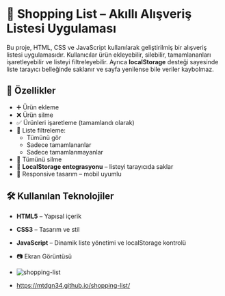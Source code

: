 # 🛒 Shopping List – Akıllı Alışveriş Listesi Uygulaması

Bu proje, HTML, CSS ve JavaScript kullanılarak geliştirilmiş bir alışveriş listesi uygulamasıdır. Kullanıcılar ürün ekleyebilir, silebilir, tamamlananları işaretleyebilir ve listeyi filtreleyebilir. Ayrıca **localStorage** desteği sayesinde liste tarayıcı belleğinde saklanır ve sayfa yenilense bile veriler kaybolmaz.

## 🚀 Özellikler

- ➕ Ürün ekleme
- ❌ Ürün silme
- ✅ Ürünleri işaretleme (tamamlandı olarak)
- 📂 Liste filtreleme:
  - Tümünü gör
  - Sadece tamamlananlar
  - Sadece tamamlanmayanlar
- 🧹 Tümünü silme
- 💾 **LocalStorage entegrasyonu** – listeyi tarayıcıda 
saklar
- 📱 Responsive tasarım – mobil uyumlu

## 🛠️ Kullanılan Teknolojiler

- **HTML5** – Yapısal içerik
- **CSS3** – Tasarım ve stil
- **JavaScript** – Dinamik liste yönetimi ve localStorage kontrolü

- 📷 Ekran Görüntüsü
- ![shopping-list](https://github.com/user-attachments/assets/cd63ca27-3421-4bdf-b38a-3adfc6dbbd9e)

- https://mtdgn34.github.io/shopping-list/

